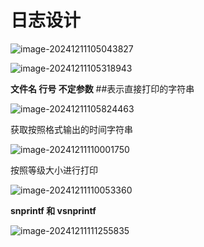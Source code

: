# 日志设计

![image-20241211105043827](D:\code\study\notes_stu\c++_note\picture\image-20241211105043827.png)

![image-20241211105318943](D:\code\study\notes_stu\c++_note\picture\image-20241211105318943.png)

**文件名 行号 不定参数**  ##表示直接打印的字符串

![image-20241211105824463](D:\code\study\notes_stu\c++_note\picture\image-20241211105824463.png)

获取按照格式输出的时间字符串

![image-20241211110001750](D:\code\study\notes_stu\c++_note\picture\image-20241211110001750.png)

按照等级大小进行打印

![image-20241211110053360](D:\code\study\notes_stu\c++_note\picture\image-20241211110053360.png)

**snprintf 和 vsnprintf**

![image-20241211111255835](D:\code\study\notes_stu\c++_note\picture\image-20241211111255835.png)